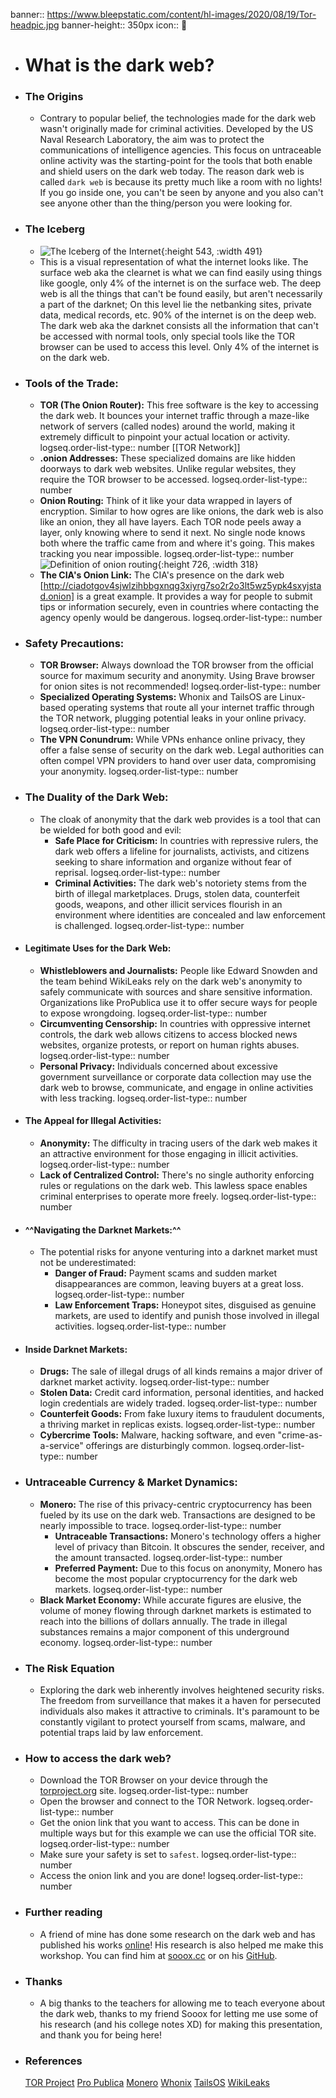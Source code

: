 banner:: https://www.bleepstatic.com/content/hl-images/2020/08/19/Tor-headpic.jpg
banner-height:: 350px
icon::  🧅

- # What is the dark web?
- ### The Origins
	- Contrary to popular belief, the technologies made for the dark web wasn't originally made for criminal activities. Developed by the US Naval Research Laboratory, the aim was to protect the communications of intelligence agencies. This focus on untraceable online activity was the starting-point for the tools that both enable and shield users on the dark web today. The reason dark web is called `dark web` is because its pretty much like a room with no lights! If you go inside one, you can't be seen by anyone and you also can't see anyone other than the thing/person you were looking for.
- ### The Iceberg
	- ![The Iceberg of the Internet](../../assets/whatis-dark_web_mobile_1751778937094_0.png){:height 543, :width 491}
	- This is a visual representation of what the internet looks like. The surface web aka the clearnet is what we can find easily using things like google, only 4% of the internet is on the surface web. The deep web is all the things that can't be found easily, but aren't necessarily a part of the darknet; On this level lie the netbanking sites, private data, medical records, etc. 90% of the internet is on the deep web. The dark web aka the darknet consists all the information that can't be accessed with normal tools, only special tools like the TOR browser can be used to access this level. Only 4% of the internet is on the dark web.
- ### Tools of the Trade:
	- **TOR (The Onion Router):** This free software is the key to accessing the dark web. It bounces your internet traffic through a maze-like network of servers (called nodes) around the world, making it extremely difficult to pinpoint your actual location or activity.
	  logseq.order-list-type:: number
	  [[TOR Network]]
	- **.onion Addresses:** These specialized domains are like hidden doorways to dark web websites. Unlike regular websites, they require the TOR browser to be accessed.
	  logseq.order-list-type:: number
	- **Onion Routing:** Think of it like your data wrapped in layers of encryption. Similar to how ogres are like onions, the dark web is also like an onion, they all have layers. Each TOR node peels away a layer, only knowing where to send it next. No single node knows both where the traffic came from and where it's going. This makes tracking you near impossible.
	  logseq.order-list-type:: number
	  ![Definition of onion routing](https://i.pcmag.com/imagery/encyclopedia-terms/onion-routing-onion.fit_lim.size_1050x.jpg){:height 726, :width 318}
	- **The CIA's Onion Link:** The CIA's presence on the dark web [http://ciadotgov4sjwlzihbbgxnqg3xiyrg7so2r2o3lt5wz5ypk4sxyjstad.onion] is a great example. It provides a way for people to submit tips or information securely, even in countries where contacting the agency openly would be dangerous.
	  logseq.order-list-type:: number
- ### Safety Precautions:
	- **TOR Browser:** Always download the TOR browser from the official source for maximum security and anonymity. Using Brave browser for onion sites is not recommended!
	  logseq.order-list-type:: number
	- **Specialized Operating Systems:** Whonix and TailsOS are Linux-based operating systems that route all your internet traffic through the TOR network, plugging potential leaks in your online privacy.
	  logseq.order-list-type:: number
	- **The VPN Conundrum:** While VPNs enhance online privacy, they offer a false sense of security on the dark web. Legal authorities can often compel VPN providers to hand over user data, compromising your anonymity.
	  logseq.order-list-type:: number
- ### The Duality of the Dark Web:
	- The cloak of anonymity that the dark web provides is a tool that can be wielded for both good and evil:
		- **Safe Place for Criticism:** In countries with repressive rulers, the dark web offers a lifeline for journalists, activists, and citizens seeking to share information and organize without fear of reprisal.
		  logseq.order-list-type:: number
		- **Criminal Activities:** The dark web's notoriety stems from the birth of illegal marketplaces. Drugs, stolen data, counterfeit goods, weapons, and other illicit services flourish in an environment where identities are concealed and law enforcement is challenged.
		  logseq.order-list-type:: number
- #### Legitimate Uses for the Dark Web:
	- **Whistleblowers and Journalists:** People like Edward Snowden and the team behind WikiLeaks rely on the dark web's anonymity to safely communicate with sources and share sensitive information. Organizations like ProPublica use it to offer secure ways for people to expose wrongdoing.
	  logseq.order-list-type:: number
	- **Circumventing Censorship:** In countries with oppressive internet controls, the dark web allows citizens to access blocked news websites, organize protests, or report on human rights abuses.
	  logseq.order-list-type:: number
	- **Personal Privacy:** Individuals concerned about excessive government surveillance or corporate data collection may use the dark web to browse, communicate, and engage in online activities with less tracking.
	  logseq.order-list-type:: number
- #### The Appeal for Illegal Activities:
	- **Anonymity:** The difficulty in tracing users of the dark web makes it an attractive environment for those engaging in illicit activities.
	  logseq.order-list-type:: number
	- **Lack of Centralized Control:** There's no single authority enforcing rules or regulations on the dark web. This lawless space enables criminal enterprises to operate more freely.
	  logseq.order-list-type:: number
- #### ^^Navigating the Darknet Markets:^^
	- The potential risks for anyone venturing into a darknet market must not be underestimated:
		- **Danger of Fraud:** Payment scams and sudden market disappearances are common, leaving buyers at a great loss.
		  logseq.order-list-type:: number
		- **Law Enforcement Traps:** Honeypot sites, disguised as genuine markets, are used to identify and punish those involved in illegal activities.
		  logseq.order-list-type:: number
- #### Inside Darknet Markets:
	- **Drugs:** The sale of illegal drugs of all kinds remains a major driver of darknet market activity.
	  logseq.order-list-type:: number
	- **Stolen Data:** Credit card information, personal identities, and hacked login credentials are widely traded.
	  logseq.order-list-type:: number
	- **Counterfeit Goods:** From fake luxury items to fraudulent documents, a thriving market in replicas exists.
	  logseq.order-list-type:: number
	- **Cybercrime Tools:** Malware, hacking software, and even "crime-as-a-service" offerings are disturbingly common.
	  logseq.order-list-type:: number
- ### Untraceable Currency & Market Dynamics:
	- **Monero:** The rise of this privacy-centric cryptocurrency has been fueled by its use on the dark web. Transactions are designed to be nearly impossible to trace.
	  logseq.order-list-type:: number
		- **Untraceable Transactions:** Monero's technology offers a higher level of privacy than Bitcoin. It obscures the sender, receiver, and the amount transacted.
		  logseq.order-list-type:: number
		- **Preferred Payment:** Due to this focus on anonymity, Monero has become the most popular cryptocurrency for the dark web markets.
		  logseq.order-list-type:: number
	- **Black Market Economy:** While accurate figures are elusive, the volume of money flowing through darknet markets is estimated to reach into the billions of dollars annually. The trade in illegal substances remains a major component of this underground economy.
	  logseq.order-list-type:: number
- ### The Risk Equation
	- Exploring the dark web inherently involves heightened security risks. The freedom from surveillance that makes it a haven for persecuted individuals also makes it attractive to criminals. It's paramount to be constantly vigilant to protect yourself from scams, malware, and potential traps laid by law enforcement.
- ### How to access the dark web?
	- Download the TOR Browser on your device through the [torproject.org](https://torproject.org) site.
	  logseq.order-list-type:: number
	- Open the browser and connect to the TOR Network.
	  logseq.order-list-type:: number
	- Get the onion link that you want to access. This can be done in multiple ways but for this example we can use the official TOR site.
	  logseq.order-list-type:: number
	- Make sure your safety is set to `safest`.
	  logseq.order-list-type:: number
	- Access the onion link and you are done!
	  logseq.order-list-type:: number
- ### Further reading
	- A friend of mine has done some research on the dark web and has published his works [online](https://sooox.cc/static/logseq/index.html#/page/the%20onion%20router%20unveiled)! His research is also helped me make this workshop. You can find him at [sooox.cc](https://sooox.cc/) or on his [GitHub](https://github.com/sooox-cc).
- ### Thanks
	- A big thanks to the teachers for allowing me to teach everyone about the dark web, thanks to my friend Sooox for letting me use some of his research (and his college notes XD) for making this presentation, and thank you for being here!
- ### References
  [TOR Project](https://www.torproject.org/)
  [Pro Publica](https://www.propublica.org/)
  [Monero](https://www.getmonero.org/)
  [Whonix](https://www.whonix.org/)
  [TailsOS](https://tails.net/)
  [WikiLeaks](https://wikileaks.org/)